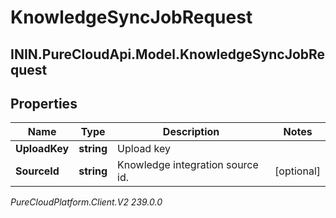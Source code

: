 # KnowledgeSyncJobRequest

## ININ.PureCloudApi.Model.KnowledgeSyncJobRequest

## Properties

|Name | Type | Description | Notes|
|------------ | ------------- | ------------- | -------------|
| **UploadKey** | **string** | Upload key | |
| **SourceId** | **string** | Knowledge integration source id. | [optional] |



_PureCloudPlatform.Client.V2 239.0.0_
